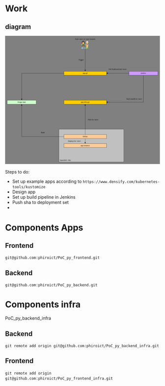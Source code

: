 # Work 

## diagram


![Diagram](docs/design_app.jpg)

Steps to do:  
- Set up example apps according to `https://www.densify.com/kubernetes-tools/kustomize`
- Design app
- Set up build pipeline in Jenkins
- Push sha to deployment set
- 


# Components Apps 

## Frontend 

`git@github.com:phiroict/PoC_py_frontend.git`

## Backend

`git@github.com:phiroict/PoC_py_backend.git`

# Components infra

PoC_py_backend_infra

## Backend
`git remote add origin git@github.com:phiroict/PoC_py_backend_infra.git`

## Frontend
`git remote add origin git@github.com:phiroict/PoC_py_frontend_infra.git`
